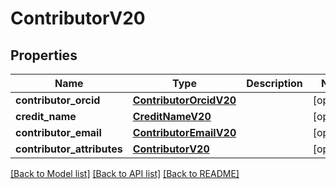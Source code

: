 # ContributorV20

## Properties
Name | Type | Description | Notes
------------ | ------------- | ------------- | -------------
**contributor_orcid** | [**ContributorOrcidV20**](ContributorOrcidV20.md) |  | [optional] 
**credit_name** | [**CreditNameV20**](CreditNameV20.md) |  | [optional] 
**contributor_email** | [**ContributorEmailV20**](ContributorEmailV20.md) |  | [optional] 
**contributor_attributes** | [**ContributorV20**](ContributorV20.md) |  | [optional] 

[[Back to Model list]](../README.md#documentation-for-models) [[Back to API list]](../README.md#documentation-for-api-endpoints) [[Back to README]](../README.md)

